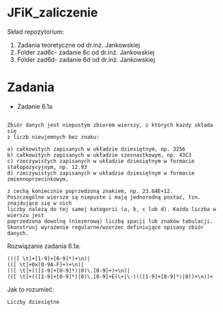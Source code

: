 # JFiK_zaliczenie

Skład repozytorium:
1) Zadania teoretyczne od dr.inż. Jankowskiej
2) Folder zad6c- zadanie 6c od dr.inż. Jankowskiej
3) Folder zad6d- zadanie 6d od dr.inż. Jankowskiej

# Zadania 

* Zadanie 6.1a
```

Zbiór danych jest niepustym zbiorem wierszy, z których każdy składa się
z liczb nieujemnych bez znaku:

a) całkowitych zapisanych w układzie dziesiętnym, np. 3256 
b) całkowitych zapisanych w układzie szesnastkowym, np. 43C3
c) rzeczywistych zapisanych w układzie dziesiętnym w formacie stałopozycyjnym, np. 12.93
d) rzeczywistych zapisanych w układzie dziesiętnym w formacie zmiennoprzecinkowym,

z cechą koniecznie poprzedzoną znakiem, np. 23.64E+12.
Poszczególne wiersze są niepuste i mają jednorodną postać, tzn. znajdujące się w nich
liczby należą do tej samej kategorii (a, b, c lub d). Każda liczba w wierszu jest
poprzedzona dowolną (niezerową) liczbą spacji lub znaków tabulacji.
Skonstruuj wyrażenie regularne/wzorzec definiujące opisany zbiór danych.
```
Rozwiązanie zadania 6.1a: 
```
((([ \t]+[1-9]+[0-9]*)+\n)|
(([ \t]+0x[0-9A-F]+)+\n)|
(([ \t]+(([1-9]+[0-9]*)|0)\.[0-9]+)+\n)|
(([ \t]+(([1-9]+[0-9]*)|0)\.[0-9]+E(\+|\-)(([1-9]+[0-9]*)|0))+\n))+

```
Jak to rozumieć:

```
Liczby dziesiętne 
